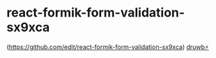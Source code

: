 # react-formik-form-validation-sx9xca
(https://github.com/edit/react-formik-form-validation-sx9xca)
[druwb⚡️](https://stackblitz.com/edit/react-formik-form-validation-sx9xca)